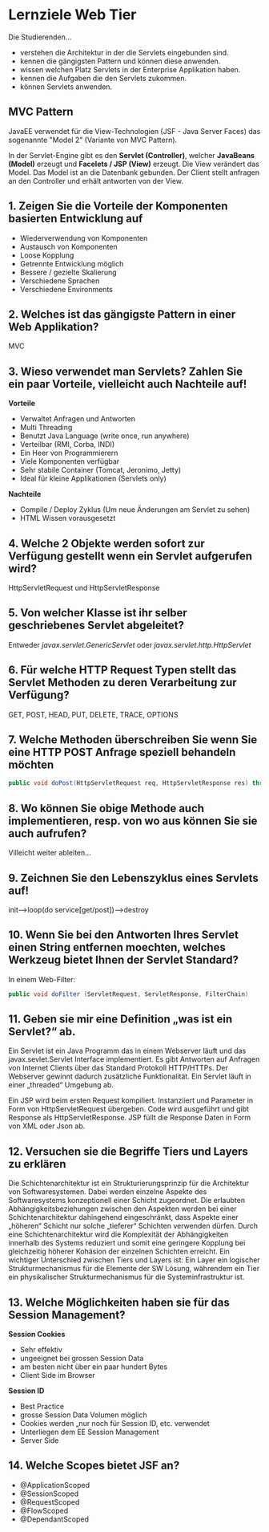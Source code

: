 # Lernziele Web Tier
Die Studierenden...
- verstehen die Architektur in der die Servlets eingebunden sind.
- kennen die gängigsten Pattern und können diese anwenden.
- wissen welchen Platz Servlets in der Enterprise Applikation haben.
- kennen die Aufgaben die den Servlets zukommen.
- können Servlets anwenden.

## MVC Pattern
JavaEE verwendet für die View-Technologien (JSF - Java Server Faces) das sogenannte "Model 2" (Variante von MVC Pattern).

In der Servlet-Engine gibt es den **Servlet (Controller)**, welcher **JavaBeans (Model)** erzeugt und **Facelets / JSP (View)** erzeugt. Die View verändert das Model. Das Model ist an die Datenbank gebunden. Der Client stellt anfragen an den Controller und erhält antworten von der View.

## 1. Zeigen Sie die Vorteile der Komponenten basierten Entwicklung auf
- Wiederverwendung von Komponenten
- Austausch von Komponenten
- Loose Kopplung
- Getrennte Entwicklung möglich
- Bessere / gezielte Skalierung
- Verschiedene Sprachen
- Verschiedene Environments

## 2. Welches ist das gängigste Pattern in einer Web Applikation?
MVC

## 3. Wieso verwendet man Servlets? Zahlen Sie ein paar Vorteile, vielleicht auch Nachteile auf!
**Vorteile**

- Verwaltet Anfragen und Antworten
- Multi Threading
- Benutzt Java Language (write once, run anywhere)
- Verteilbar (RMI, Corba, INDI)
- Ein Heer von Programmierern
- Viele Komponenten verfügbar
- Sehr stabile Container (Tomcat, Jeronimo, Jetty)
- Ideal für kleine Applikationen (Servlets only)

**Nachteile**

- Compile / Deploy Zyklus (Um neue Änderungen am Servlet zu sehen)
- HTML Wissen vorausgesetzt

## 4. Welche 2 Objekte werden sofort zur Verfügung gestellt wenn ein Servlet aufgerufen wird?
HttpServletRequest und HttpServletResponse

## 5. Von welcher Klasse ist ihr selber geschriebenes Servlet abgeleitet?
Entweder *javax.servlet.GenericServlet* oder *javax.servlet.http.HttpServlet*

## 6. Für welche HTTP Request Typen stellt das Servlet Methoden zu deren Verarbeitung zur Verfügung?
GET, POST, HEAD, PUT, DELETE, TRACE, OPTIONS

## 7. Welche Methoden überschreiben Sie wenn Sie eine HTTP POST Anfrage speziell behandeln möchten
```java
public void doPost(HttpServletRequest req, HttpServletResponse res) throws ServletException, IOException
```

## 8. Wo können Sie obige Methode auch implementieren, resp. von wo aus können Sie sie auch aufrufen?
Villeicht weiter ableiten...

## 9. Zeichnen Sie den Lebenszyklus eines Servlets auf!
init-->loop(do service[get/post])-->destroy

## 10. Wenn Sie bei den Antworten Ihres Servlet einen String entfernen moechten, welches Werkzeug bietet Ihnen der Servlet Standard?
In einem Web-Filter:
```java
public void doFilter (ServletRequest, ServletResponse, FilterChain)
```

## 11. Geben sie mir eine Definition „was ist ein Servlet?“ ab.
Ein Servlet ist ein Java Programm das in einem Webserver läuft und das javax.sevlet.Servlet Interface implementiert. Es gibt Antworten auf Anfragen von Internet Clients über das Standard Protokoll HTTP/HTTPs. Der Webserver gewinnt dadurch zusätzliche Funktionalität. Ein Servlet läuft in einer „threaded“ Umgebung ab.

Ein JSP wird beim ersten Request kompiliert. Instanziiert und Parameter in Form von HttpServletRequest übergeben. Code wird ausgeführt und gibt Response als HttpServletResponse. JSP füllt die Response Daten in Form von XML oder Json ab.

## 12. Versuchen sie die Begriffe Tiers und Layers zu erklären
Die Schichtenarchitektur ist ein Strukturierungsprinzip für die Architektur von Softwaresystemen. Dabei werden einzelne Aspekte des Softwaresystems konzeptionell einer Schicht zugeordnet. Die erlaubten Abhängigkeitsbeziehungen zwischen den Aspekten werden bei einer Schichtenarchitektur dahingehend eingeschränkt, dass Aspekte einer „höheren“ Schicht nur solche „tieferer“ Schichten verwenden dürfen. Durch eine Schichtenarchitektur wird die Komplexität der Abhängigkeiten innerhalb des Systems reduziert und somit eine geringere Kopplung bei gleichzeitig höherer Kohäsion der einzelnen Schichten erreicht. Ein wichtiger Unterschied zwischen Tiers und Layers ist: Ein Layer ein logischer Strukturmechanismus für die Elemente der SW Lösung, währendem ein Tier ein physikalischer Strukturmechanismus für die   Systeminfrastruktur ist.

## 13. Welche Möglichkeiten haben sie für das Session Management?
**Session Cookies**
- Sehr effektiv
- ungeeignet bei grossen Session Data
- am besten nicht über ein paar hundert Bytes
- Client Side im Browser

**Session ID**
- Best Practice
- grosse Session Data Volumen möglich
- Cookies werden „nur noch für Session ID, etc. verwendet
- Unterliegen dem EE Session Management
- Server Side

## 14. Welche Scopes bietet JSF an?
- @ApplicationScoped
- @SessionScoped
- @RequestScoped
- @FlowScoped
- @DependantScoped